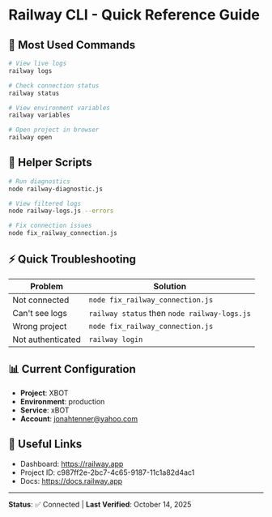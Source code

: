 # Railway CLI - Quick Reference Guide

## 🚀 Most Used Commands

```bash
# View live logs
railway logs

# Check connection status  
railway status

# View environment variables
railway variables

# Open project in browser
railway open
```

## 🔧 Helper Scripts

```bash
# Run diagnostics
node railway-diagnostic.js

# View filtered logs
node railway-logs.js --errors

# Fix connection issues
node fix_railway_connection.js
```

## ⚡ Quick Troubleshooting

| Problem | Solution |
|---------|----------|
| Not connected | `node fix_railway_connection.js` |
| Can't see logs | `railway status` then `node railway-logs.js` |
| Wrong project | `node fix_railway_connection.js` |
| Not authenticated | `railway login` |

## 📊 Current Configuration

- **Project**: XBOT
- **Environment**: production
- **Service**: xBOT
- **Account**: jonahtenner@yahoo.com

## 🔗 Useful Links

- Dashboard: https://railway.app
- Project ID: c987ff2e-2bc7-4c65-9187-11c1a82d4ac1
- Docs: https://docs.railway.app

---

**Status**: ✅ Connected | **Last Verified**: October 14, 2025

